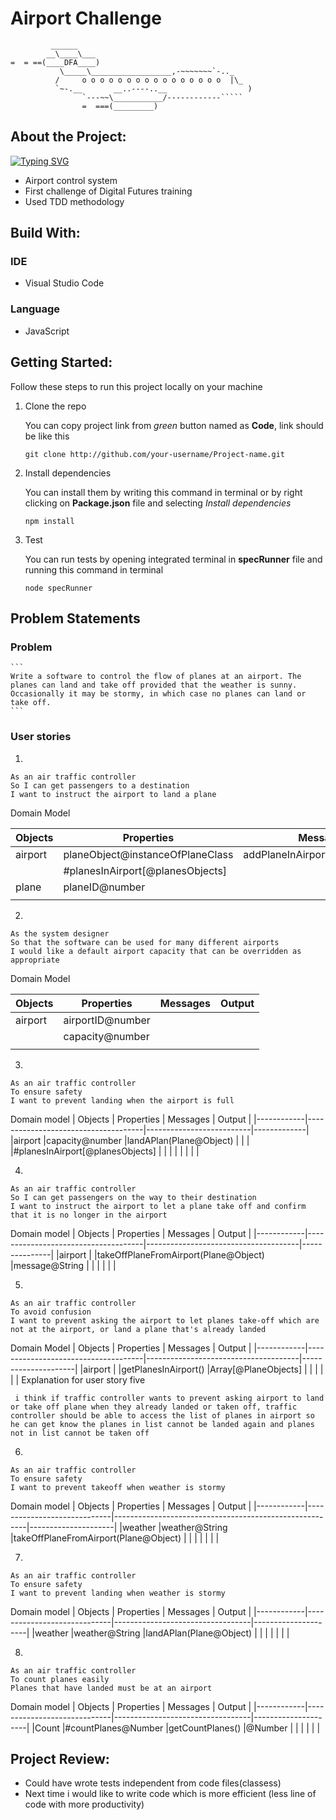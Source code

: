 Airport Challenge
=================

```
         ______
        __\____\___
=  = ==(____DFA____)
           \_____\__________________,-~~~~~~~`-.._
          /     o o o o o o o o o o o o o o o o  |\_
          `~-.__       __..----..__                  )
                `---~~\___________/------------`````
                =  ===(_________)

```
About the Project:
------------------

[![Typing SVG](https://readme-typing-svg.herokuapp.com?font=Fira+Code&duration=1000&background=000000&vCenter=true&multiline=true&width=1000&height=150&lines=class+Airport+%7B;++constructor(airportId%2C+planeObject+%3D+new+Plane(%60pl001%60%2C+false)%2C+capacity+%3D+10)+%7B;%7D;%7D)](https://git.io/typing-svg)

- Airport control system
- First challenge of Digital Futures training
- Used TDD methodology


Build With:
-------------------

### IDE
- Visual Studio Code

### Language
- JavaScript

Getting Started:
---------------

Follow these steps to run this project locally on your machine

1. Clone the repo
    
    You can copy project link from *green* button named as **Code**, link should be like this
    ```
    git clone http://github.com/your-username/Project-name.git
    ```
 
2. Install dependencies

    You can install them by writing this command in terminal or by right clicking on **Package.json** file and selecting *Install dependencies*
    ```
    npm install
    ```
3. Test

    You can run tests by opening integrated terminal in **specRunner** file and running this command in terminal
    ```
    node specRunner
    ```
    
Problem Statements
-------------------

### Problem

    ```
    Write a software to control the flow of planes at an airport. The planes can land and take off provided that the weather is sunny. Occasionally it may be stormy, in which case no planes can land or take off.
    ```
### User stories

1.
```
As an air traffic controller
So I can get passengers to a destination
I want to instruct the airport to land a plane
```
Domain Model

| Objects    |  Properties                         |     Messages                             | Output      |
|------------|-------------------------------------|------------------------------------------|-------------|
|airport     |planeObject@instanceOfPlaneClass     |addPlaneInAirport(Plane@Object)           |             |
|            |#planesInAirport[@planesObjects]     |                                          |             |
|plane       |planeID@number                       |                                          |             |
|            |                                     |                                          |             |

2.
```
As the system designer
So that the software can be used for many different airports
I would like a default airport capacity that can be overridden as appropriate
```
Domain Model

| Objects    |  Properties        |     Messages   | Output      |
|------------|--------------------|----------------|-------------|
|airport     |airportID@number    |                |             |
|            |capacity@number     |                |             |
|            |                    |                |             |

3.
```
As an air traffic controller
To ensure safety
I want to prevent landing when the airport is full
```
Domain model
| Objects    |  Properties                         |     Messages             | Output      |
|------------|-------------------------------------|--------------------------|-------------|
|airport     |capacity@number                      |landAPlan(Plane@Object)   |             |
|            |#planesInAirport[@planesObjects]     |                          |             |
|            |                                     |                          |             |


4.
```
As an air traffic controller
So I can get passengers on the way to their destination
I want to instruct the airport to let a plane take off and confirm that it is no longer in the airport
```
Domain model
| Objects    |  Properties                         |     Messages                         | Output        |
|------------|-------------------------------------|--------------------------------------|---------------|
|airport     |                                     |takeOffPlaneFromAirport(Plane@Object) |message@String |
|            |                                     |                                      |               |

5.
```
As an air traffic controller
To avoid confusion
I want to prevent asking the airport to let planes take-off which are not at the airport, or land a plane that's already landed
```
Domain Model
| Objects    |  Properties                         |     Messages                         | Output              |
|------------|-------------------------------------|--------------------------------------|---------------------|
|airport     |                                     |getPlanesInAirport()                  |Array[@PlaneObjects] |
|            |                                     |                                      |                     |
Explanation for user story five
```
 i think if traffic controller wants to prevent asking airport to land or take off plane when they already landed or taken off, traffic controller should be able to access the list of planes in airport so he can get know the planes in list cannot be landed again and planes not in list cannot be taken off
 ```

6.
```
As an air traffic controller
To ensure safety
I want to prevent takeoff when weather is stormy
```
Domain model
| Objects    |  Properties                 |     Messages                                           | Output              |
|------------|-----------------------------|--------------------------------------------------------|---------------------|
|weather     |weather@String               |takeOffPlaneFromAirport(Plane@Object)                   |                     |
|            |                             |                                                        |                     |

7.
```
As an air traffic controller
To ensure safety
I want to prevent landing when weather is stormy
```
Domain model
| Objects    |  Properties                 |     Messages                     | Output              |
|------------|-----------------------------|----------------------------------|---------------------|
|weather     |weather@String               |landAPlan(Plane@Object)           |                     |
|            |                             |                                  |                     |

8.
```
As an air traffic controller
To count planes easily
Planes that have landed must be at an airport
```
Domain model
| Objects    |  Properties                 |     Messages                     | Output              |
|------------|-----------------------------|----------------------------------|---------------------|
|Count       |#countPlanes@Number          |getCountPlanes()                  |@Number              |
|            |                             |                                  |                     |

Project Review:
------------

- Could have wrote tests independent from code files(classess)
- Next time i would like to write code which is more efficient (less line of code with more productivity)
